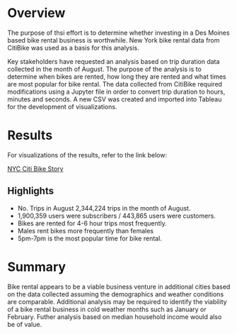 # Overview
The purpose of thsi effort is to determine whether investing in a Des Moines based bike rental business is worthwhile. New York bike rental data from CitiBike was used as a basis for this analysis.

Key stakeholders have requested an analysis based on trip duration data collected in the month of August. The purpose of the analysis is to determine when bikes are rented, how long they are rented and what times are most popular for bike rental. The data collected from CitiBike required modifications using a Jupyter file in order to convert trip duration to hours, minutes and seconds. A new CSV was created and imported into Tableau for the development of visualizations.

# Results

For visualizations of the results, refer to the link below:

[NYC Citi Bike Story](https://public.tableau.com/app/profile/ed.bowen/viz/NYCCitiBikeAnalysis_16272468104820/Story1?publish=yes)

## Highlights

* No. Trips in August 2,344,224 trips in the month of August.
* 1,900,359 users were subscribers / 443,865 users were customers.
* Bikes are rented for 4-6 hour trips most frequently.
* Males rent bikes more frequently than females
* 5pm-7pm is the most popular time for bike rental.

# Summary
Bike rental appears to be a viable business venture in additional cities based on the data collected assuming the demographics and weather conditions are comparable. Additional analysis may be required to identify the viability of a bike rental business in cold weather months such as January or February. Futher analysis based on median household income would also be of value.
